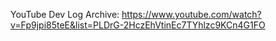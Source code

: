 YouTube Dev Log Archive: https://www.youtube.com/watch?v=Fp9jpi85teE&list=PLDrG-2HczEhVtinEc7TYhlzc9KCn4G1FO
